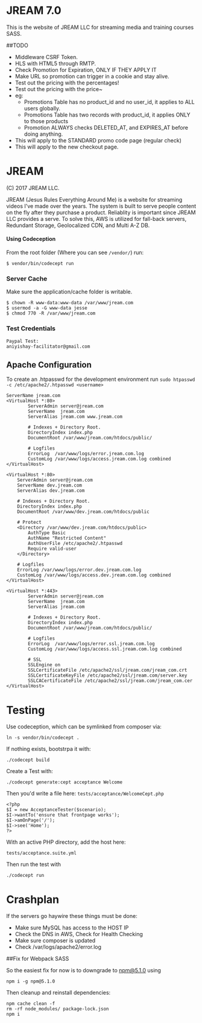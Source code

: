 # JREAM 7.0 
This is the website of JREAM LLC for streaming media and training courses SASS.

##TODO

- Middleware CSRF Token.
- HLS with HTML5 through RMTP.
- Check Promotion for Expiration, ONLY IF THEY APPLY IT
- Make URL so promotion can trigger in a cookie and stay alive.
- Test out the pricing with the percentages!
- Test out the pricing with the price~
- eg:
  - Promotions Table has no product_id and no user_id, it applies to ALL users globally.
  - Promotions Table has two records with product_id, it applies ONLY to those products
  - Promotion ALWAYS checks DELETED_AT, and EXPIRES_AT before doing anything.
- This will apply to the STANDARD promo code page (regular check)
- This will apply to the new checkout page.


# JREAM
(C) 2017 JREAM LLC.

JREAM (Jesus Rules Everything Around Me) is a website for streaming videos I've made over the years.
The system is built to serve people content on the fly after they purchase a product. Reliablity
is important since JREAM LLC provides a serve. To solve this, AWS is utilized for fall-back servers, Redundant Storage, Geolocalized CDN, and Multi A-Z DB.


#### Using Codeception
From the root folder (Where you can see `/vendor/`) run:

    $ vendor/bin/codecept run

### Server Cache

Make sure the application/cache folder is writable.

    $ chown -R www-data:www-data /var/www/jream.com
    $ usermod -a -G www-data jesse
    $ chmod 770 -R /var/www/jream.com

### Test Credentials

    Paypal Test:
    aniyishay-facilitator@gmail.com

## Apache Configuration

To create an .htpasswd for the development environment run `sudo htpasswd -c /etc/apache2/.htpasswd <username>`

    ServerName jream.com
    <VirtualHost *:80>
            ServerAdmin server@jream.com
            ServerName  jream.com
            ServerAlias jream.com www.jream.com

            # Indexes + Directory Root.
            DirectoryIndex index.php
            DocumentRoot /var/www/jream.com/htdocs/public/

            # Logfiles
            ErrorLog  /var/www/logs/error.jream.com.log
            CustomLog /var/www/logs/access.jream.com.log combined
    </VirtualHost>

    <VirtualHost *:80>
        ServerAdmin server@jream.com
        ServerName dev.jream.com
        ServerAlias dev.jream.com

        # Indexes + Directory Root.
        DirectoryIndex index.php
        DocumentRoot /var/www/dev.jream.com/htdocs/public

        # Protect
        <Directory /var/www/dev.jream.com/htdocs/public>
            AuthType Basic
            AuthName "Restricted Content"
            AuthUserFile /etc/apache2/.htpasswd
            Require valid-user
        </Directory>

        # Logfiles
        ErrorLog /var/www/logs/error.dev.jream.com.log
        CustomLog /var/www/logs/access.dev.jream.com.log combined
    </VirtualHost>

    <VirtualHost *:443>
            ServerAdmin server@jream.com
            ServerName  jream.com
            ServerAlias jream.com

            # Indexes + Directory Root.
            DirectoryIndex index.php
            DocumentRoot /var/www/jream.com/htdocs/public/

            # Logfiles
            ErrorLog  /var/www/logs/error.ssl.jream.com.log
            CustomLog /var/www/logs/access.ssl.jream.com.log combined

            # SSL
            SSLEngine on
            SSLCertificateFile /etc/apache2/ssl/jream.com/jream_com.crt
            SSLCertificateKeyFile /etc/apache2/ssl/jream.com/server.key
            SSLCACertificateFile /etc/apache2/ssl/jream.com/jream_com.cer
    </VirtualHost>

# Testing
Use codeception, which can be symlinked from composer via:

    ln -s vendor/bin/codecept .

If nothing exists, bootstrpa it with:

    ./codecept build

Create a Test with:

    ./codecept generate:cept acceptance Welcome

Then you'd write a file here: `tests/acceptance/WelcomeCept.php`

    <?php
    $I = new AcceptanceTester($scenario);
    $I->wantTo('ensure that frontpage works');
    $I->amOnPage('/');
    $I->see('Home');
    ?>

With an active PHP directory, add the host here:

    tests/acceptance.suite.yml

Then run the test with

    ./codecept run


# Crashplan

If the servers go haywire these things must be done:

- Make sure MySQL has access to the HOST IP
- Check the DNS in AWS, Check for Health Checking
- Make sure composer is updated
- Check /var/logs/apache2/error.log


##Fix for Webpack SASS

So the easiest fix for now is to downgrade to npm@5.1.0 using
```
npm i -g npm@5.1.0
```
Then cleanup and reinstall dependencies:
```
npm cache clean -f
rm -rf node_modules/ package-lock.json
npm i
```
